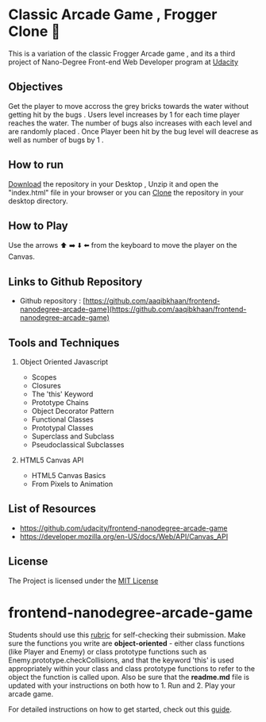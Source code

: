 # Classic Arcade Game , Frogger Clone :frog:
 This is a variation of the classic Frogger Arcade game , and its a third project of Nano-Degree Front-end Web Developer program at [Udacity](www.udacity.com)
 
## Objectives
 Get the player to move accross the grey bricks towards the water without getting hit by the bugs . Users level increases by 1 for each time player reaches the water. The number of bugs also increases with each level and are randomly placed . Once Player been hit by the bug level will deacrese as well as number of bugs by 1 .
 
## How to run
  [Download](https://github.com/aaqibkhaan/frontend-nanodegree-arcade-game/archive/master.zip) the repository in your Desktop , Unzip it and open the "index.html" file in your browser or you can [Clone](https://github.com/aaqibkhaan/frontend-nanodegree-arcade-game) the repository in your desktop directory.

## How to Play
Use the arrows :arrow_up: :arrow_right: :arrow_down: :arrow_left: from the keyboard to move the player on the Canvas.

## Links to Github Repository
- Github repository : [https://github.com/aaqibkhaan/frontend-nanodegree-arcade-game](https://github.com/aaqibkhaan/frontend-nanodegree-arcade-game)

## Tools and Techniques 
1. Object Oriented Javascript
	- Scopes
	- Closures
	- The 'this' Keyword
    - Prototype Chains
    - Object Decorator Pattern
    - Functional Classes
    - Prototypal Classes
    - Superclass and Subclass
    - Pseudoclassical Subclasses

2. HTML5 Canvas API

   - HTML5 Canvas Basics
   - From Pixels to Animation

## List of Resources
* <https://github.com/udacity/frontend-nanodegree-arcade-game>
* <https://developer.mozilla.org/en-US/docs/Web/API/Canvas_API>

## License
The Project is licensed under the [MIT License](https://github.com/aaqibkhaan/frontend-nanodegree-arcade-game/blob/master/License.txt)




frontend-nanodegree-arcade-game
===============================

Students should use this [rubric](https://review.udacity.com/#!/projects/2696458597/rubric) for self-checking their submission. Make sure the functions you write are **object-oriented** - either class functions (like Player and Enemy) or class prototype functions such as Enemy.prototype.checkCollisions, and that the keyword 'this' is used appropriately within your class and class prototype functions to refer to the object the function is called upon. Also be sure that the **readme.md** file is updated with your instructions on both how to 1. Run and 2. Play your arcade game.

For detailed instructions on how to get started, check out this [guide](https://docs.google.com/document/d/1v01aScPjSWCCWQLIpFqvg3-vXLH2e8_SZQKC8jNO0Dc/pub?embedded=true).
